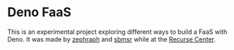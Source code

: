 # Deno FaaS

This is an experimental project exploring different ways to build a FaaS with Deno. It was made by [zephraph](https://github.com/zephraph) and [sbmsr](https://github.com/sbmsr) while at the [Recurse Center](https://www.recurse.com/).
